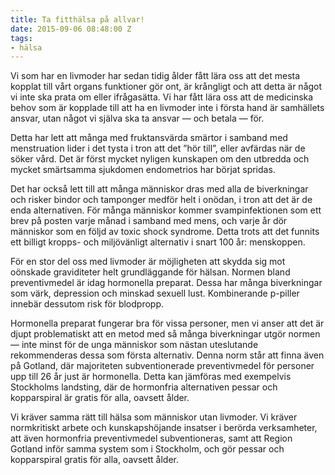 ```yaml
---
title: Ta fitthälsa på allvar!
date: 2015-09-06 08:48:00 Z
tags:
- hälsa
---
```


Vi som har en livmoder har sedan tidig ålder fått lära oss att det mesta kopplat till vårt organs funktioner gör ont, är krångligt och att detta är något vi inte ska prata om eller ifrågasätta. Vi har fått lära oss att de medicinska behov som är kopplade till att ha en livmoder inte i första hand är samhällets ansvar, utan något vi själva ska ta ansvar — och betala — för.

Detta har lett att många med fruktansvärda smärtor i samband med menstruation lider i det tysta i tron att det ”hör till”, eller avfärdas när de söker vård. Det är först mycket nyligen kunskapen om den utbredda och mycket smärtsamma sjukdomen endometrios har börjat spridas.

Det har också lett till att många människor dras med alla de biverkningar och risker bindor och tamponger medför helt i onödan, i tron att det är de enda alternativen. För många människor kommer svampinfektionen som ett brev på posten varje månad i samband med mens, och varje år dör människor som en följd av toxic shock syndrome. Detta trots att det funnits ett billigt kropps- och miljövänligt alternativ i snart 100 år: menskoppen.

För en stor del oss med livmoder är möjligheten att skydda sig mot oönskade graviditeter helt grundläggande för hälsan. Normen bland preventivmedel är idag hormonella preparat. Dessa har många biverkningar som värk, depression och minskad sexuell lust. Kombinerande p-piller innebär dessutom risk för blodpropp.

Hormonella preparat fungerar bra för vissa personer, men vi anser att det är djupt problematiskt att en metod med så många biverkningar utgör normen — inte minst för de unga människor som nästan uteslutande rekommenderas dessa som första alternativ. Denna norm står att finna även på Gotland, där majoriteten subventionerade preventivmedel för personer upp till 26 år just är hormonella. Detta kan jämföras med exempelvis Stockholms landsting, där de hormonfria alternativen pessar och kopparspiral är gratis för alla, oavsett ålder.

Vi kräver samma rätt till hälsa som människor utan livmoder. Vi kräver normkritiskt arbete och kunskapshöjande insatser i berörda verksamheter, att även hormonfria preventivmedel subventioneras, samt att Region Gotland inför samma system som i Stockholm, och gör pessar och kopparspiral gratis för alla, oavsett ålder.